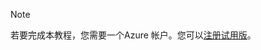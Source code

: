 ﻿> [!NOTE]
> 若要完成本教程，您需要一个Azure 帐户。您可以<a href="https://www.azure.cn/pricing/1rmb-trial/" target="_blank">注册试用版</a>。
<!--HONumber=41-->